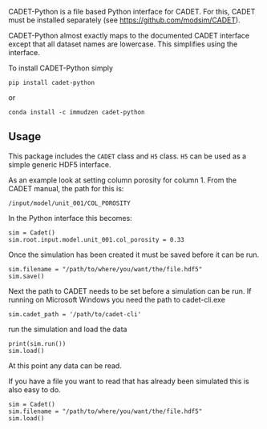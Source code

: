 CADET-Python is a file based Python interface for CADET. For this, CADET must be installed separately (see https://github.com/modsim/CADET).

CADET-Python almost exactly maps to the documented CADET interface except that all dataset names are lowercase. This simplifies using the interface.

To install CADET-Python simply

```
pip install cadet-python
```

or

```
conda install -c immudzen cadet-python
```

## Usage
This package includes the `CADET` class and `H5` class. `H5` can be used as a simple generic HDF5 interface.

As an example look at setting column porosity for column 1. From the CADET manual, the path for this is:
```
/input/model/unit_001/COL_POROSITY
```
In the Python interface this becomes:
```
sim = Cadet()
sim.root.input.model.unit_001.col_porosity = 0.33
```
Once the simulation has been created it must be saved before it can be run.
```
sim.filename = "/path/to/where/you/want/the/file.hdf5"
sim.save()
```
Next the path to CADET needs to be set before a simulation can be run. If running on Microsoft Windows you need the path to cadet-cli.exe
```
sim.cadet_path = '/path/to/cadet-cli'
```

run the simulation and load the data
```
print(sim.run())
sim.load()
```

At this point any data can be read.

If you have a file you want to read that has already been simulated this is also easy to do.
```
sim = Cadet()
sim.filename = "/path/to/where/you/want/the/file.hdf5"
sim.load()
```
